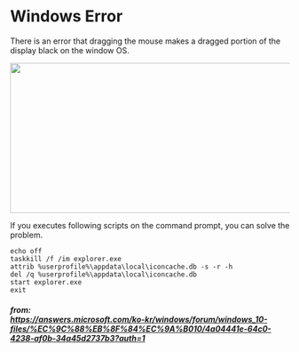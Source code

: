 # Windows Error

There is an error that dragging the mouse makes a dragged portion of the display black on the window OS. 

<img src = "../../../assets/error.jpg" width = "700" height = "270" >

If you executes following scripts on the command prompt, you can solve the problem. 
<br>
```
echo off
taskkill /f /im explorer.exe
attrib %userprofile%\appdata\local\iconcache.db -s -r -h
del /q %userprofile%\appdata\local\iconcache.db
start explorer.exe
exit
```

##### from: <br> https://answers.microsoft.com/ko-kr/windows/forum/windows_10-files/%EC%9C%88%EB%8F%84%EC%9A%B010/4a04441e-64c0-4238-af0b-34a45d2737b3?auth=1
